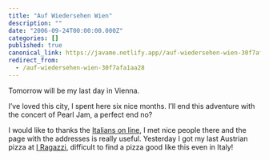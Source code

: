 ```yaml
---
title: "Auf Wiedersehen Wien"
description: ""
date: "2006-09-24T00:00:00.000Z"
categories: []
published: true
canonical_link: https://javame.netlify.app//auf-wiedersehen-wien-30f7afa1aa28
redirect_from:
  - /auf-wiedersehen-wien-30f7afa1aa28
---
```


Tomorrow will be my last day in Vienna.

I’ve loved this city, I spent here six nice months. I’ll end this adventure with the concert of Pearl Jam, a perfect end no?

I would like to thanks the [Italians on line](http://www.italiansonline.net/sezioni_indirizzi.php?sezione=27), I met nice people there and the page with the addresses is really useful. Yesterday I got my last Austrian pizza at [I Ragazzi,](http://blog.java2me.org/http//:www.iragazzi.at) difficult to find a pizza good like this even in Italy!
